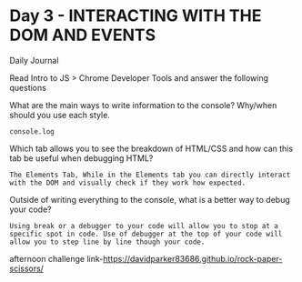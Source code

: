 # Day 3 - INTERACTING WITH THE DOM AND EVENTS

Daily Journal

Read Intro to JS > Chrome Developer Tools and answer the following questions

What are the main ways to write information to the console? Why/when should you use each style.

```
console.log
```
Which tab allows you to see the breakdown of HTML/CSS and how can this tab be useful when debugging HTML?

```
The Elements Tab, While in the Elements tab you can directly interact with the DOM and visually check if they work how expected.
```
Outside of writing everything to the console, what is a better way to debug your code?

```
Using break or a debugger to your code will allow you to stop at a specific spot in code. Use of debugger at the top of your code will allow you to step line by line though your code.
```

afternoon challenge link-https://davidparker83686.github.io/rock-paper-scissors/